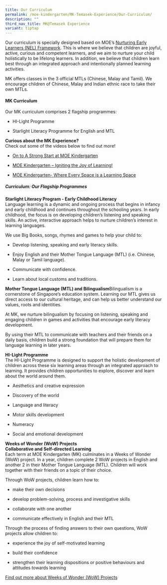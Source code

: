 ```yaml
---
title: Our Curriculum
permalink: /moe-kindergarten/MK-Temasek-Experience/Our-Curriculum/
description: ""
third_nav_title: MK@Temasek Experience
variant: tiptap
---
```

<p>Our curriculum is specially designed based on MOE’s <a href="https://www.nel.moe.edu.sg/" rel="noopener noreferrer nofollow" target="_blank">Nurturing Early Learners (NEL) Framework</a>.
This is where we believe that children are joyful, active, curious and
competent learners, and we aim to nurture your child holistically to be
lifelong learners. In addition, we believe that children learn best through
an integrated approach and intentionally planned learning activities.</p>
<p>MK offers classes in the 3 official MTLs (Chinese, Malay and Tamil). We
encourage children of Chinese, Malay and Indian ethnic race to take their
own MTLs.</p>
<h4>MK Curriculum</h4>
<p>Our MK curriculum comprises 2 flagship programmes:
<br>
</p>
<ul data-tight="true" class="tight">
<li>
<p>HI-Light Programme</p>
</li>
<li>
<p>Starlight Literacy Programme for English and MTL</p>
</li>
</ul>
<p><strong>Curious about the MK Experience?</strong>
<br>Check out some of the videos below to find out more!</p>
<ul data-tight="true" class="tight">
<li>
<p><a href="https://youtu.be/R636jFF7S28" rel="noopener noreferrer nofollow" target="_blank">On to A Strong Start at MOE Kindergarten</a>
</p>
</li>
<li>
<p><a href="https://youtu.be/mghZCHtKNXc" rel="noopener noreferrer nofollow" target="_blank">MOE Kindergarten – Igniting the Joy of Learning!</a>
</p>
</li>
<li>
<p><a href="https://youtu.be/LockyOmaNB0" rel="noopener noreferrer nofollow" target="_blank">MOE Kindergarten- Where Every Space is a Learning Space</a>
</p>
</li>
</ul>
<h5>Curriculum: Our Flagship Programmes</h5>
<p><strong>Starlight Literacy Program - Early Childhood Literacy</strong>
<br>Language learning is a dynamic and ongoing process that begins in infancy
and early childhood and continues throughout the schooling years. In early
childhood, the focus is on developing children’s listening and speaking
skills. An active, interactive approach helps to nurture children’s interest
in learning languages.</p>
<p>We use Big Books, songs, rhymes and games to help your child to:</p>
<ul data-tight="true" class="tight">
<li>
<p>Develop listening, speaking and early literacy skills.</p>
</li>
<li>
<p>Enjoy English and their Mother Tongue Language (MTL) (i.e. Chinese, Malay
or Tamil language).</p>
</li>
<li>
<p>Communicate with confidence.</p>
</li>
<li>
<p>Learn about local customs and traditions.</p>
</li>
</ul>
<p><strong>Mother Tongue Language (MTL) and Bilingualism</strong>Bilingualism
is a cornerstone of Singapore’s education system. Learning our MTL gives
us direct access to our cultural heritage, and can help us better understand
our values, roots and identities.</p>
<p>At MK, we nurture bilingualism by focusing on listening, speaking and
engaging children in games and activities that encourage early literacy
development.</p>
<p>By using their MTL to communicate with teachers and their friends on a
daily basis, children build a strong foundation that will prepare them
for language learning in later years.</p>
<p></p>
<p><strong>HI-Light Programme</strong>
<br>The HI-Light Programme is designed to support the holistic development
of children across these six learning areas through an integrated approach
to learning. It provides children opportunities to explore, discover and
learn about the world around them.</p>
<ul data-tight="true" class="tight">
<li>
<p>Aesthetics and creative expression</p>
</li>
<li>
<p>Discovery of the world</p>
</li>
<li>
<p>Language and literacy</p>
</li>
<li>
<p>Motor skills development</p>
</li>
<li>
<p>Numeracy</p>
</li>
<li>
<p>Social and emotional development</p>
</li>
</ul>
<p></p>
<p><strong>Weeks of Wonder (WoW) Projects</strong>
<br><strong>Collaborative and Self-directed Learning</strong>
<br>Each term at MOE Kindergarten (MK) culminates in a Weeks of Wonder (WoW)
project. In a year, children complete 2 WoW projects in English and another
2 in their Mother Tongue Language (MTL). Children will work together with
their friends on a topic of their choice.</p>
<p>Through WoW projects, children learn how to:</p>
<ul data-tight="true" class="tight">
<li>
<p>make their own decisions</p>
</li>
<li>
<p>develop problem-solving, process and investigative skills</p>
</li>
<li>
<p>collaborate with one another</p>
</li>
<li>
<p>communicate effectively in English and their MTL</p>
</li>
</ul>
<p>Through the process of finding answers to their own questions, WoW projects
allow children to:</p>
<ul data-tight="true" class="tight">
<li>
<p>experience the joy of self-motivated learning</p>
</li>
<li>
<p>build their confidence</p>
</li>
<li>
<p>strengthen their learning dispositions or positive behaviours and attitudes
towards learning</p>
</li>
</ul>
<p><a href="https://drive.google.com/file/d/1HpCdzPeL-lhEP5mLSlCplZKuhtClWvRV/view?usp=share_link" rel="noopener noreferrer nofollow" target="_blank">Find out more about Weeks of Wonder (WoW) Projects</a>
</p>